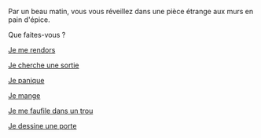 Par un beau matin, vous vous réveillez dans une pièce étrange aux murs en pain d'épice.

Que faites-vous ?

[Je me rendors](dormir/reve-etrange.md)

[Je cherche une sortie](sortie/chercher-la-sortie.md)

[Je panique](panique/frapper-le-mur.md)

[Je mange](manger/faim.md)

[Je me faufile dans un trou](manger/trou/trou.md)

[Je dessine une porte](dessine/porte.md)
